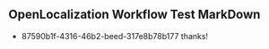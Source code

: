 ## OpenLocalization Workflow Test MarkDown
* 87590b1f-4316-46b2-beed-317e8b78b177 
thanks!<!--HONumber=Mar16_HO3-->
